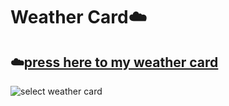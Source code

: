  # Weather Card:cloud:

## ☁️[press here to my weather card](https://github.com/jrspowers/Homeassistant-config/blob/master/dashboards/dashboard1/weather_card/select_weather_card.yaml)

![select weather card](https://user-images.githubusercontent.com/60328474/118172319-82be4380-b42c-11eb-9092-141db3e706a4.png)
